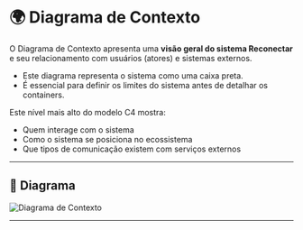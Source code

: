 # 🌍 Diagrama de Contexto

O Diagrama de Contexto apresenta uma **visão geral do sistema Reconectar** e seu relacionamento com usuários (atores) e sistemas externos.
- Este diagrama representa o sistema como uma caixa preta.
- É essencial para definir os limites do sistema antes de detalhar os containers.

Este nível mais alto do modelo C4 mostra:
- Quem interage com o sistema
- Como o sistema se posiciona no ecossistema
- Que tipos de comunicação existem com serviços externos

---

## 📌 Diagrama

![Diagrama de Contexto](https://github.com/user-attachments/assets/f74a2a3f-3739-4ce9-8214-e24779af7d2d)


---
